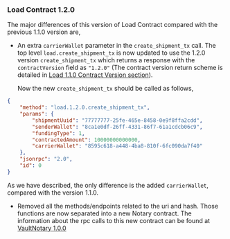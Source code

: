 ### Load Contract 1.2.0

The major differences of this version of Load Contract compared with the previous 1.1.0 version are,
 
* An extra `carrierWallet` parameter in the `create_shipment_tx` call. The top level
`load.create_shipment_tx` is now updated to use the 1.2.0 version `create_shipment_tx` which returns 
a response with the `contractVersion` field as `"1.2.0"` (The contract version return scheme 
is detailed in [Load 1.1.0 Contract Version section](./LoadContract_1.1.0.md#Contract-Version)). 

  Now the new `create_shipment_tx` should be called as follows,
  
```JSON
{
	"method": "load.1.2.0.create_shipment_tx",
	"params": {
		"shipmentUuid": "77777777-25fe-465e-8458-0e9f8ffa2cdd",
		"senderWallet": "8ca1e0df-26ff-4331-86f7-61a1cdcb06c9", 
		"fundingType": 1, 
		"contractedAmount": 10000000000000, 
		"carrierWallet": "8595c618-a448-4ba8-810f-6fc090da7f40"
	},
	"jsonrpc": "2.0",
	"id": 0
}
```

As we have described, the only difference is the added `carrierWallet`, compared with
the version 1.1.0. 
  
* Removed all the methods/endpoints related to the uri and hash. Those functions are now separated
into a new Notary contract. The information about the rpc calls to this new contract 
can be found at  [VaultNotary 1.0.0](./VaultNotaryContract_1.0.0.md)


